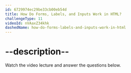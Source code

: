 ```yaml
---
id: 6729974ec29be33cb00eb54d
title: How Do Forms, Labels, and Inputs Work in HTML?
challengeType: 11
videoId: nVAaxZ34khk
dashedName: how-do-forms-labels-and-inputs-work-in-html
---
```


# --description--

Watch the video lecture and answer the questions below.


